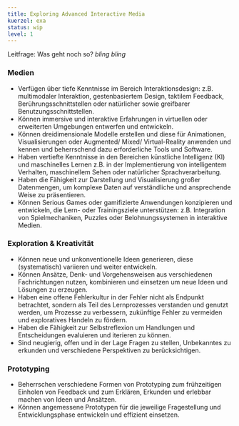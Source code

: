 ```yaml
---
title: Exploring Advanced Interactive Media
kuerzel: exa
status: wip
level: 1
---
```


Leitfrage: Was geht noch so? *bling* *bling* 


### Medien
- Verfügen über tiefe Kenntnisse im Bereich Interaktionsdesign: z.B. multimodaler Interaktion, gestenbasiertem Design, taktilem Feedback, Berührungsschnittstellen oder natürlicher sowie greifbarer Benutzungsschnittstellen.
- Können immersive und interaktive Erfahrungen in virtuellen oder erweiterten Umgebungen entwerfen und entwickeln.
- Können dreidimensionale Modelle erstellen und diese für Animationen, Visualisierungen oder Augmented/ Mixed/ Virtual-Reality anwenden und kennen und beherrschend dazu erforderliche Tools und Software.
- Haben vertiefte Kenntnisse in den Bereichen künstliche Intelligenz (KI) und maschinelles Lernen z.B. in der Implementierung von intelligentem Verhalten, maschinellem Sehen oder natürlicher Sprachverarbeitung.
- Haben die Fähigkeit zur Darstellung und Visualisierung großer Datenmengen, um komplexe Daten auf verständliche und ansprechende Weise zu präsentieren.
- Können Serious Games oder gamifizierte Anwendungen konzipieren und entwickeln, die Lern- oder Trainingsziele unterstützen: z.B. Integration von Spielmechaniken, Puzzles oder Belohnungssystemen in interaktive Medien.

### Exploration & Kreativität
- Können neue und unkonventionelle Ideen generieren, diese (systematisch) variieren und weiter entwickeln.
- Können Ansätze, Denk- und Vorgehensweisen aus verschiedenen Fachrichtungen nutzen, kombinieren und einsetzen um neue Ideen und Lösungen zu erzeugen.
- Haben eine offene Fehlerkultur in der Fehler nicht als Endpunkt betrachtet, sondern als Teil des Lernprozesses verstanden und genutzt werden, um Prozesse zu verbessern, zukünftige Fehler zu vermeiden und exploratives Handeln zu fördern.
- Haben die Fähigkeit zur Selbstreflexion um Handlungen und Entscheidungen evaluieren und iterieren zu können.
- Sind neugierig, offen und in der Lage Fragen zu stellen, Unbekanntes zu erkunden und verschiedene Perspektiven zu berücksichtigen.

### Prototyping
- Beherrschen verschiedene Formen von Prototyping zum frühzeitigen Einholen von Feedback und zum Erklären, Erkunden und erlebbar machen von Ideen und Ansätzen.
- Können angemessene Prototypen für die jeweilige Fragestellung und Entwicklungsphase entwickeln und effizient einsetzen.